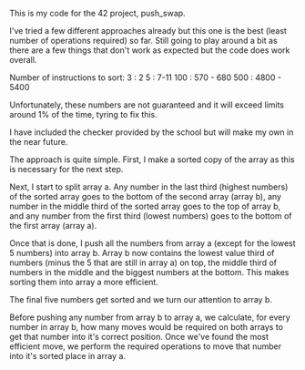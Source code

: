 This is my code for the 42 project, push_swap.

I've tried a few different approaches already but this one is the best (least number of operations required) so far.
Still going to play around a bit as there are a few things that don't work as expected but the code does work overall.

Number of instructions to sort:
3 : 2
5 : 7-11
100 : 570 - 680
500 : 4800 - 5400

Unfortunately, these numbers are not guaranteed and it will exceed limits around 1% of the time, tyring to fix this.

I have included the checker provided by the school but will make my own in the near future.

The approach is quite simple. First, I make a sorted copy of the array as this is necessary for the next step.

Next, I start to split array a. Any number in the last third (highest numbers) of the sorted array goes to the bottom of 
the second array (array b), any number in the middle third of the sorted array goes to the top of array b, and
any number from the first third (lowest numbers) goes to the bottom of the first array (array a).

Once that is done, I push all the numbers from array a (except for the lowest 5 numbers) into array b. Array b now contains
the lowest value third of numbers (minus the 5 that are still in array a) on top, the middle third of numbers in the middle
and the biggest numbers at the bottom. This makes sorting them into array a more efficient.

The final five numbers get sorted and we turn our attention to array b.

Before pushing any number from array b to array a, we calculate, for every number in array b, how many moves would be
required on both arrays to get that number into it's correct position. Once we've found the most efficient move, we
perform the required operations to move that number into it's sorted place in array a.
